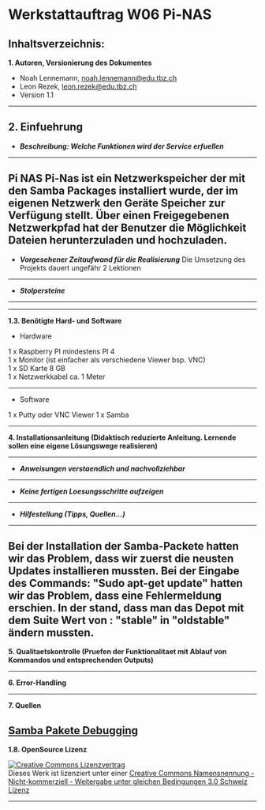 Werkstattauftrag W06 Pi-NAS
===========================================================================

Inhaltsverzeichnis:
-------------------

**1. Autoren, Versionierung des Dokumentes**
   - Noah Lennemann, noah.lennemann@edu.tbz.ch
   - Leon Rezek, leon.rezek@edu.tbz.ch
   - Version 1.1

---
   
**2. Einfuehrung** 
---
   - _**Beschreibung: Welche Funktionen wird der Service erfuellen**_
---
Pi NAS
Pi-Nas ist ein Netzwerkspeicher der mit den Samba Packages installiert wurde, der im eigenen Netzwerk den Geräte Speicher zur Verfügung stellt. Über einen Freigegebenen Netzwerkpfad hat der Benutzer die Möglichkeit Dateien herunterzuladen und hochzuladen. 
---
   - _**Vorgesehener Zeitaufwand für die Realisierung**_
   Die Umsetzung des Projekts dauert ungefähr 2 Lektionen
---
   - _**Stolpersteine**_
---
---
**1.3. Benötigte Hard- und Software**

   - Hardware

1 x Raspberry PI mindestens PI 4 <br>
1 x Monitor (ist einfacher als verschiedene Viewer bsp. VNC) <br>
1 x SD Karte 8 GB <br>
1 x Netzwerkkabel ca. 1 Meter <br>

---
   - Software

1 x Putty oder VNC Viewer
1 x Samba
	
---

**4. Installationsanleitung (Didaktisch reduzierte Anleitung. Lernende sollen eine
     eigene Lösungswege realisieren)**
     
---
   - _**Anweisungen verstaendlich und nachvollziehbar**_
---
   - _**Keine fertigen Loesungsschritte aufzeigen**_
---
   - _**Hilfestellung (Tipps, Quellen...)**_

---
   
Bei der Installation der Samba-Packete hatten wir das Problem, dass wir zuerst die neusten Updates installieren mussten. Bei der Eingabe des Commands: "Sudo apt-get update" hatten wir das Problem, dass eine Fehlermeldung erschien. In der stand, dass man das Depot mit dem Suite Wert von : "stable" in "oldstable" ändern mussten.
---

**5. Qualitaetskontrolle (Pruefen der Funktionalitaet mit Ablauf von Kommandos
	und entsprechenden Outputs)**
	
---

**6. Error-Handling** 

---

**7. Quellen**

<a href=https://exerror.com/repository-http-deb-debian-org-debian-buster-updates-inrelease-changed-its-suite-value-from-stable-updates-to-oldstable-updates>Samba Pakete Debugging</a> 
---

**1.8. OpenSource Lizenz**


<a rel="license" href="http://creativecommons.org/licenses/by-nc-sa/3.0/ch/"><img alt="Creative Commons Lizenzvertrag" style="border-width:0" src="https://i.creativecommons.org/l/by-nc-sa/3.0/ch/88x31.png" /></a><br />Dieses Werk ist lizenziert unter einer <a rel="license" href="http://creativecommons.org/licenses/by-nc-sa/3.0/ch/">Creative Commons Namensnennung - Nicht-kommerziell - Weitergabe unter gleichen Bedingungen 3.0 Schweiz Lizenz</a>

 

- - -
